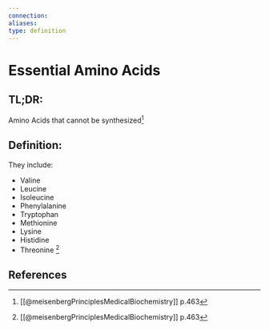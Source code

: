 ```yaml
---
connection:
aliases: 
type: definition
---
```


# Essential Amino Acids

## TL;DR:
Amino Acids that cannot be synthesized[^1]

## Definition:
They include:
- Valine
- Leucine
- Isoleucine
- Phenylalanine
- Tryptophan
- Methionine
- Lysine
- Histidine
- Threonine
[^1]

## References

[^1]: [[@meisenbergPrinciplesMedicalBiochemistry]] p.463